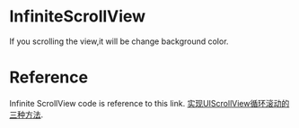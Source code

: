 InfiniteScrollView
==================
If you scrolling the view,it will be change background color.


Reference
==================
Infinite ScrollView code is reference to this link.
[实现UIScrollView循环滚动的三种方法](http://www.cnblogs.com/pengyingh/archive/2012/03/23/2413682.html).
